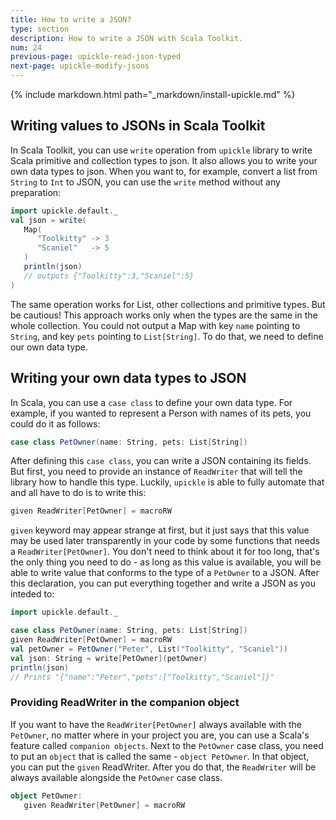 ```yaml
---
title: How to write a JSON?
type: section
description: How to write a JSON with Scala Toolkit.
num: 24
previous-page: upickle-read-json-typed
next-page: upickle-modify-jsons
---
```


{% include markdown.html path="_markdown/install-upickle.md" %}

## Writing values to JSONs in Scala Toolkit
In Scala Toolkit, you can use `write` operation from `upickle` library to write Scala primitive and collection types to json.
It also allows you to write your own data types to json.
When you want to, for example, convert a list from `String` to `Int` to JSON, you can use the `write` method without any preparation:
```scala
import upickle.default._
val json = write(
   Map(
      "Toolkitty" -> 3
      "Scaniel"   -> 5
   )
   println(json) 
   // outputs {"Toolkitty":3,"Scaniel":5}
)
```
The same operation works for List, other collections and primitive types. But be cautious! 
This approach works only when the types are the same in the whole collection. 
You could not output a Map with key `name` pointing to `String`, and  key `pets` pointing to `List[String]`.
To do that, we need to define our own data type.

## Writing your own data types to JSON
In Scala, you can use a `case class` to define your own data type. For example, if you wanted to represent a Person with names of its pets, you could do it as follows:
```scala
case class PetOwner(name: String, pets: List[String])
```
After defining this `case class`, you can write a JSON containing its fields. But first, you need to provide an instance of `ReadWriter` that will tell the library
how to handle this type. Luckily, `upickle` is able to fully automate that and all have to do is to write this:
```scala
given ReadWriter[PetOwner] = macroRW
```
`given` keyword may appear strange at first, but it just says that this value may be used later transparently in your code by some functions that needs a `ReadWriter[PetOwner]`. 
You don't need to think about it for too long, that's the only thing you need to do - as long as this value is available, you will be able to write value that conforms to the type of a `PetOwner` to a JSON.
After this declaration, you can put everything together and write a JSON as you inteded to:
```scala
import upickle.default._

case class PetOwner(name: String, pets: List[String])
given ReadWriter[PetOwner] = macroRW
val petOwner = PetOwner("Peter", List("Toolkitty", "Scaniel"))
val json: String = write[PetOwner](petOwner)
println(json) 
// Prints "{"name":"Peter","pets":["Toolkitty","Scaniel"]}"
``` 

### Providing ReadWriter in the companion object
If you want to have the `ReadWriter[PetOwner]` always available with the `PetOwner`, no matter where in your project you are, you can use a Scala's feature called `companion objects`.
Next to the `PetOwner` case class, you need to put an `object` that is called the same - `object PetOwner`. In that object, you can put the `given` ReadWriter.
After you do that, the `ReadWriter` will be always available alongside the `PetOwner` case class.
```scala
object PetOwner:
   given ReadWriter[PetOwner] = macroRW
```


